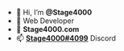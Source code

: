 - 👋 Hi, I’m <b>@Stage4000</b>
- 👀 Web Developer
- 💞️ <b>Stage4000.com</b>
- 📫 <b><u>Stage4000#4099</b></u> Discord

<!---
Stage4000/Stage4000 is a ✨ special ✨ repository because its `README.md` (this file) appears on your GitHub profile.
You can click the Preview link to take a look at your changes.
--->
